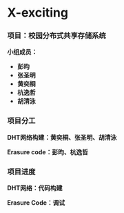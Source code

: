 # X-exciting
### 项目：校园分布式共享存储系统

**小组成员：**

- **彭昀**
- **张圣明**
- **黄奕桐**
- **杭逸哲**
- **胡清泳**

### 项目分工

**DHT网络构建：黄奕桐、张圣明、胡清泳**

**Erasure code：彭昀、杭逸哲**



### 项目进度

**DHT网络：代码构建**

**Erasure Code：调试**


